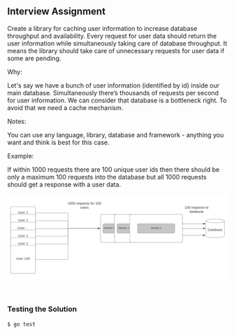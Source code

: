 ## Interview Assignment

Create a library for caching user information to increase database throughput and availability. Every request for user data should return the user information while simultaneously taking care of database throughput. It means the library should take care of unnecessary requests for user data if some are pending.

Why:

Let's say we have a bunch of user information (identified by id) inside our main database. Simultaneously there’s thousands of requests per second for user information. We can consider that database is a bottleneck right. To avoid that we need a cache mechanism.



Notes:

You can use any language, library, database and framework - anything you want and think is best for this case.



Example:

If within 1000 requests there are 100 unique user ids then there should be only a maximum 100 requests into the database but all 1000 requests should get a response with a user data.

<div style="text-align: center;">
  <p align="center">
    <img src="img.png"  width="764" />
  </p> 
</div>
<br />

### Testing the Solution
```
$ go test
```
